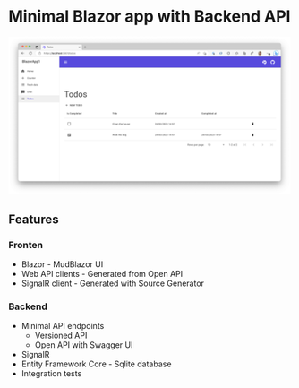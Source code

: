 ﻿# Minimal Blazor app with Backend API

![Todos](/Screenshots/Todos.png)

## Features

### Fronten
* Blazor - MudBlazor UI
* Web API clients - Generated from Open API
* SignalR client - Generated with Source Generator

### Backend
* Minimal API endpoints
  * Versioned API
  * Open API with Swagger UI
* SignalR
* Entity Framework Core - Sqlite database
* Integration tests

